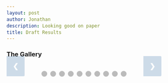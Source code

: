 ```yaml
---
layout: post
author: Jonathan
description: Looking good on paper
title: Draft Results
---
```

### The Gallery
<!-- HTML -->

<!-- Slideshow container -->
<div class="slideshow-container">

  <!-- Full-width images with number and caption text -->
  <div class="mySlides fade">
    <img src="assets/draft/r1.png" style="width:100%">
  </div>

  <div class="mySlides fade">
    <img src="assets/draft/r2.png" style="width:100%">
  </div>

  <div class="mySlides fade">
    <img src="assets/draft/r3.png" style="width:100%">
  </div>

  <div class="mySlides fade">
    <img src="assets/draft/r4.png" style="width:100%">
  </div>

  <div class="mySlides fade">
    <img src="assets/draft/r5.png" style="width:100%">
  </div>

  <div class="mySlides fade">
    <img src="assets/draft/r6.png" style="width:100%">
  </div>

  <div class="mySlides fade">
    <img src="assets/draft/r7.png" style="width:100%">
  </div>

  <div class="mySlides fade">
    <img src="assets/draft/r8.png" style="width:100%">
  </div>

  <div class="mySlides fade">
    <img src="assets/draft/r9.png" style="width:100%">
  </div>

  <div class="mySlides fade">
    <img src="assets/draft/r10.png" style="width:100%">
  </div>

  <div class="mySlides fade">
    <img src="assets/draft/r11.png" style="width:100%">
  </div>

  <div class="mySlides fade">
    <img src="assets/draft/r12.png" style="width:100%">
  </div>

  <div class="mySlides fade">
    <img src="assets/draft/r13.png" style="width:100%">
  </div>

  <div class="mySlides fade">
    <img src="assets/draft/r14.png" style="width:100%">
  </div>

  <div class="mySlides fade">
    <img src="assets/draft/r15.png" style="width:100%">
  </div>

  <div class="mySlides fade">
    <img src="assets/draft/r16.png" style="width:100%">
  </div>

<!-- Next and previous buttons -->
  <a class="prev" onclick="plusSlides(-1)">&#10094;</a>
  <a class="next" onclick="plusSlides(1)">&#10095;</a>
</div>
<br>

<!-- The dots/circles -->
<div style="text-align:center">
  <span class="dot" onclick="currentSlide(1)"></span> 
  <span class="dot" onclick="currentSlide(2)"></span> 
  <span class="dot" onclick="currentSlide(3)"></span>
  <span class="dot" onclick="currentSlide(4)"></span>
  <span class="dot" onclick="currentSlide(5)"></span> 
  <span class="dot" onclick="currentSlide(6)"></span> 
  <span class="dot" onclick="currentSlide(7)"></span> 
  <span class="dot" onclick="currentSlide(8)"></span>
  <span class="dot" onclick="currentSlide(9)"></span>
  <span class="dot" onclick="currentSlide(10)"></span> 
</div>

<!-- CSS -->
<style>
* {box-sizing:border-box}

/* Slideshow container */
.slideshow-container {
  max-width: 1000px;
  position: relative;
  margin: auto;
}

/* Hide the images by default */
.mySlides {
  display: none;
}

/* Next & previous buttons */
.prev, .next {
  cursor: pointer;
  position: absolute;
  top: 40%;
  width: auto;
  margin-top: -22px;
  padding: 16px;
  background-color: #145998;
  color: white;
  font-weight: bold;
  font-size: 18px;
  transition: 0.6s ease;
  border-radius: 0 3px 3px 0;
  user-select: none;
  opacity: 0.2;
}

/* Position the "next button" to the right */
.next {
  right: 0;
  background-color: #145998;
  color: white;
}

/* On hover, add a black background color with a little bit see-through */
.prev:hover, .next:hover {
  background-color: rgba(0,0,0,0.8);
  opacity: 0.7;
}

/* Caption text */
.text {
  color: #f2f2f2;
  font-size: 15px;
  padding: 8px 12px;
  position: absolute;
  bottom: 8px;
  width: 100%;
  text-align: center;
}

/* Number text (1/3 etc) */
.numbertext {
  color: #f2f2f2;
  font-size: 12px;
  padding: 8px 12px;
  position: absolute;
  top: 0;
}

/* The dots/bullets/indicators */
.dot {
  cursor: pointer;
  height: 15px;
  width: 15px;
  margin: 0 2px;
  background-color: #bbb;
  border-radius: 50%;
  display: inline-block;
  transition: background-color 0.6s ease;
}

.round {
  border-radius: 50%;
}

.active, .dot:hover {
  background-color: #145998;
}

/* Fading animation */
.fade {
  -webkit-animation-name: fade;
  -webkit-animation-duration: 1.5s;
  animation-name: fade;
  animation-duration: 1.5s;
}

@-webkit-keyframes fade {
  from {opacity: .4} 
  to {opacity: 1}
}

@keyframes fade {
  from {opacity: .4} 
  to {opacity: 1}
}

</style>

<script>
var slideIndex = 1;
showSlides(slideIndex);

// Next/previous controls
function plusSlides(n) {
  showSlides(slideIndex += n);
}

// Thumbnail image controls
function currentSlide(n) {
  showSlides(slideIndex = n);
}

function showSlides(n) {
  var i;
  var slides = document.getElementsByClassName("mySlides");
  var dots = document.getElementsByClassName("dot");
  if (n > slides.length) {slideIndex = 1} 
  if (n < 1) {slideIndex = slides.length}
  for (i = 0; i < slides.length; i++) {
      slides[i].style.display = "none"; 
  }
  for (i = 0; i < dots.length; i++) {
      dots[i].className = dots[i].className.replace(" active", "");
  }
  slides[slideIndex-1].style.display = "block"; 
  dots[slideIndex-1].className += " active";
}

</script>